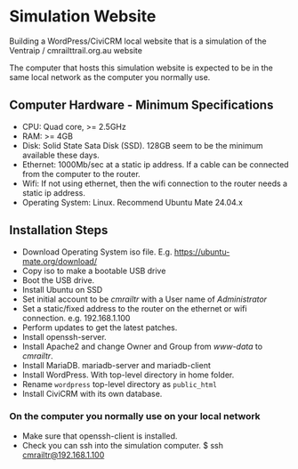 # Simulation Website

Building a WordPress/CiviCRM local website that is a simulation of the Ventraip / cmrailttrail.org.au website

The computer that hosts this simulation website is expected to be in the same local network as the computer you normally use. 


## Computer Hardware - Minimum Specifications

* CPU: Quad core, >= 2.5GHz
* RAM: >= 4GB
* Disk: Solid State Sata Disk (SSD). 128GB seem to be the minimum available these days.
* Ethernet: 1000Mb/sec at a static ip address. If a cable can be connected from the computer to the router.
* Wifi: If not using ethernet, then the wifi connection to the router needs a static ip address.
* Operating System: Linux. Recommend Ubuntu Mate 24.04.x

## Installation Steps

* Download Operating System iso file. E.g. https://ubuntu-mate.org/download/
* Copy iso to make a bootable USB drive
* Boot the USB drive.
* Install Ubuntu on SSD
* Set initial account to be *cmrailtr* with a User name of *Administrator*
* Set a static/fixed address to the router on the ethernet or wifi connection. e.g. 192.168.1.100
* Perform updates to get the latest patches.
* Install openssh-server.
* Install Apache2 and change Owner and Group from *www-data* to *cmrailtr*.
* Install MariaDB. mariadb-server and mariadb-client
* Install WordPress. With top-level directory in home folder.
* Rename `wordpress` top-level directory as `public_html`
* Install CiviCRM with its own database.


### On the computer you normally use on your local network
* Make sure that openssh-client is installed.
* Check you can ssh into the simulation computer. $ ssh cmrailtr@192.168.1.100

